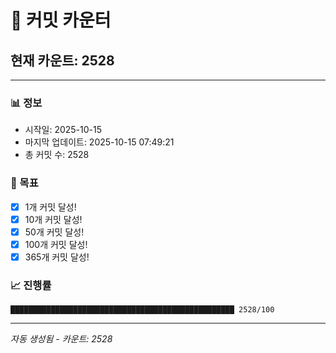 # 🔢 커밋 카운터

## 현재 카운트: 2528

---

### 📊 정보
- 시작일: 2025-10-15
- 마지막 업데이트: 2025-10-15 07:49:21
- 총 커밋 수: 2528

### 🎯 목표
- [x] 1개 커밋 달성!
- [x] 10개 커밋 달성!
- [x] 50개 커밋 달성!
- [x] 100개 커밋 달성!
- [x] 365개 커밋 달성!

### 📈 진행률
```
██████████████████████████████████████████████████ 2528/100
```

---
*자동 생성됨 - 카운트: 2528*
